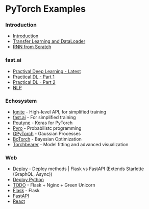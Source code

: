 # PyTorch Examples  
  
### Introduction  
- [Introduction](https://colab.research.google.com/drive/1ccBI6pD5l34CJlDK73J5zLt9mKn8NE7Q)
- [Transfer Learning and DataLoader](https://colab.research.google.com/github/sotte/pytorch_tutorial/blob/master/notebooks/transfer_learning.ipynb#scrollTo=_46FKzWA0ziJ)
- [RNN from Scratch](https://colab.research.google.com/github/sotte/pytorch_tutorial/blob/master/notebooks/rnn_from_scratch.ipynb)
   
### fast.ai
- [Practival Deep Learning - Latest](https://course.fast.ai/)
- [Practical DL - Part 1](http://course18.fast.ai/index.html)
- [Practical DL - Part 2](http://course18.fast.ai/part2)
- [NLP](https://www.fast.ai/2019/07/08/fastai-nlp/)
  
  
### Echosystem
- [Ignite](https://github.com/pytorch/ignite) - High-level API, for simplified training
- [fast.ai](https://docs.fast.ai/) - For simplified training
- [Poutyne](https://poutyne.org/) - Keras for PyTorch
- [Pyro](http://pyro.ai/) - Probabilistc programming
- [GPyTorch](https://gpytorch.ai/) - Gaussian Processes
- [BoTorch](https://botorch.org/) - Bayesian Optimization 
- [Torchbearer](https://github.com/pytorch/translate) - Model fitting and advanced visualization 
  
  
### Web
- [Deploy]() - Deploy methods | Flask vs FastAPI (Extends Starlette (GraphQL, Async))
- [Deploy Python](https://www.fullstackpython.com/deployment.html)
- [TODO](TODO) - Flask + Nginx + Green Unicorn
- [Flask](TODO) - Flask
- [FastAPI](https://fastapi.tiangolo.com/)
- [React](https://www.fullstackpython.com/react.html)

